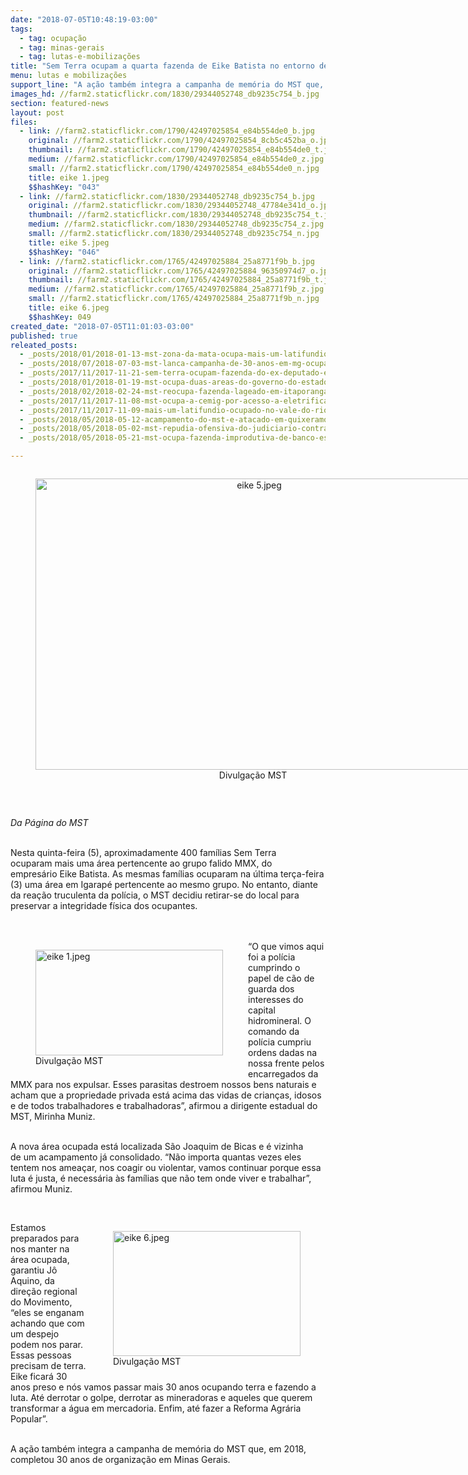```yaml
---
date: "2018-07-05T10:48:19-03:00"
tags:
  - tag: ocupação
  - tag: minas-gerais
  - tag: lutas-e-mobilizações
title: "Sem Terra ocupam a quarta fazenda de Eike Batista no entorno de Belo Horizonte-MG\n"
menu: lutas e mobilizações
support_line: "A ação também integra a campanha de memória do MST que, em 2018, completou 30 anos de organização em Minas Gerais"
images_hd: //farm2.staticflickr.com/1830/29344052748_db9235c754_b.jpg
section: featured-news
layout: post
files:
  - link: //farm2.staticflickr.com/1790/42497025854_e84b554de0_b.jpg
    original: //farm2.staticflickr.com/1790/42497025854_8cb5c452ba_o.jpg
    thumbnail: //farm2.staticflickr.com/1790/42497025854_e84b554de0_t.jpg
    medium: //farm2.staticflickr.com/1790/42497025854_e84b554de0_z.jpg
    small: //farm2.staticflickr.com/1790/42497025854_e84b554de0_n.jpg
    title: eike 1.jpeg
    $$hashKey: "043"
  - link: //farm2.staticflickr.com/1830/29344052748_db9235c754_b.jpg
    original: //farm2.staticflickr.com/1830/29344052748_47784e341d_o.jpg
    thumbnail: //farm2.staticflickr.com/1830/29344052748_db9235c754_t.jpg
    medium: //farm2.staticflickr.com/1830/29344052748_db9235c754_z.jpg
    small: //farm2.staticflickr.com/1830/29344052748_db9235c754_n.jpg
    title: eike 5.jpeg
    $$hashKey: "046"
  - link: //farm2.staticflickr.com/1765/42497025884_25a8771f9b_b.jpg
    original: //farm2.staticflickr.com/1765/42497025884_96350974d7_o.jpg
    thumbnail: //farm2.staticflickr.com/1765/42497025884_25a8771f9b_t.jpg
    medium: //farm2.staticflickr.com/1765/42497025884_25a8771f9b_z.jpg
    small: //farm2.staticflickr.com/1765/42497025884_25a8771f9b_n.jpg
    title: eike 6.jpeg
    $$hashKey: 049
created_date: "2018-07-05T11:01:03-03:00"
published: true
releated_posts:
  - _posts/2018/01/2018-01-13-mst-zona-da-mata-ocupa-mais-um-latifundio-improdutivo.md
  - _posts/2018/07/2018-07-03-mst-lanca-campanha-de-30-anos-em-mg-ocupando-as-terras-de-eike-batista.md
  - _posts/2017/11/2017-11-21-sem-terra-ocupam-fazenda-do-ex-deputado-estadual-roberto-cunha.md
  - _posts/2018/01/2018-01-19-mst-ocupa-duas-areas-do-governo-do-estado-no-rio-grande-do-sul.md
  - _posts/2018/02/2018-02-24-mst-reocupa-fazenda-lageado-em-itaporanga-sao-paulo.md
  - _posts/2017/11/2017-11-08-mst-ocupa-a-cemig-por-acesso-a-eletrificacao-rural.md
  - _posts/2017/11/2017-11-09-mais-um-latifundio-ocupado-no-vale-do-rio-doce-em-mg.md
  - _posts/2018/05/2018-05-12-acampamento-do-mst-e-atacado-em-quixeramobim.md
  - _posts/2018/05/2018-05-02-mst-repudia-ofensiva-do-judiciario-contra-a-luta-pela-terra-no-rj.md
  - _posts/2018/05/2018-05-21-mst-ocupa-fazenda-improdutiva-de-banco-estrangeiro-em-taubate.md

---
```

<div style="text-align:center">
<figure class="image" style="display:inline-block"><img alt="eike 5.jpeg" height="466" src="//farm2.staticflickr.com/1830/29344052748_db9235c754_b.jpg" width="700" />
<figcaption>Divulga&ccedil;&atilde;o MST&nbsp;</figcaption>
</figure>
</div>

<p>&nbsp;</p>

<p><em>Da P&aacute;gina do MST&nbsp;</em></p>

<p><br />
Nesta quinta-feira (5), aproximadamente 400 fam&iacute;lias Sem Terra ocuparam&nbsp;mais uma &aacute;rea pertencente ao grupo falido MMX, do empres&aacute;rio&nbsp;Eike Batista. As mesmas fam&iacute;lias ocuparam na &uacute;ltima ter&ccedil;a-feira (3) uma &aacute;rea em Igarap&eacute; pertencente ao mesmo grupo. No entanto, diante da rea&ccedil;&atilde;o truculenta da pol&iacute;cia, o MST decidiu&nbsp;retirar-se do local para preservar a integridade f&iacute;sica dos ocupantes.&nbsp;<br />
<br />
&nbsp;</p>

<figure class="image" style="float:left"><img alt="eike 1.jpeg" height="169" src="//farm2.staticflickr.com/1790/42497025854_e84b554de0_b.jpg" width="300" />
<figcaption>Divulga&ccedil;&atilde;o MST&nbsp;</figcaption>
</figure>

<p>&ldquo;O que vimos aqui foi&nbsp;a pol&iacute;cia cumprindo o papel de c&atilde;o de guarda dos interesses do capital hidromineral. O comando da pol&iacute;cia cumpriu ordens dadas na nossa frente pelos encarregados da MMX para nos expulsar. Esses parasitas destroem nossos bens naturais e acham que a propriedade privada est&aacute; acima das vidas de crian&ccedil;as, idosos e de todos trabalhadores e trabalhadoras&rdquo;, afirmou a dirigente estadual do MST, Mirinha Muniz.&nbsp;</p>

<p><br />
A nova &aacute;rea ocupada est&aacute; localizada&nbsp;S&atilde;o Joaquim de Bicas e &eacute; vizinha de&nbsp;um acampamento j&aacute; consolidado. &ldquo;N&atilde;o importa quantas vezes eles tentem nos amea&ccedil;ar, nos coagir ou violentar, vamos continuar porque essa luta &eacute; justa, &eacute; necess&aacute;ria &agrave;s fam&iacute;lias que n&atilde;o tem onde viver e trabalhar&rdquo;, afirmou&nbsp;Muniz.</p>

<p>&nbsp;</p>

<figure class="image" style="float:right"><img alt="eike 6.jpeg" height="200" src="//farm2.staticflickr.com/1765/42497025884_25a8771f9b_b.jpg" width="300" />
<figcaption>Divulga&ccedil;&atilde;o MST&nbsp;</figcaption>
</figure>

<p>Estamos preparados para nos&nbsp;manter na &aacute;rea ocupada, garantiu J&ocirc; Aquino, da dire&ccedil;&atilde;o regional do Movimento, &ldquo;eles se enganam achando que com um despejo podem nos parar. Essas pessoas precisam de&nbsp;terra. Eike ficar&aacute; 30 anos preso e n&oacute;s vamos passar mais 30 anos ocupando terra e fazendo a luta. At&eacute; derrotar o golpe, derrotar as mineradoras e aqueles que querem transformar a &aacute;gua em mercadoria. Enfim, at&eacute; fazer a Reforma Agr&aacute;ria Popular&rdquo;.</p>

<p><br />
A a&ccedil;&atilde;o tamb&eacute;m integra a campanha de mem&oacute;ria do MST que, em 2018, completou 30 anos de organiza&ccedil;&atilde;o em Minas Gerais.&nbsp;</p>

